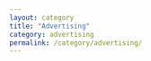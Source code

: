 ```yaml
---
layout: category
title: "Advertising"
category: advertising
permalink: /category/advertising/
---
```

